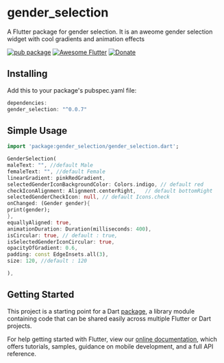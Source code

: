 # gender_selection

A Flutter package for gender selection. It is an aweome gender selection widget with cool gradients and animation effects

[![pub package](https://img.shields.io/badge/pub-0.5.0-orange.svg)](https://pub.dartlang.org/packages/gender_selection)
[![Awesome Flutter](https://img.shields.io/badge/Awesome-Flutter-blue.svg?longCache=true&style=flat-square)](https://github.com/404shades)
[![Donate](https://img.shields.io/badge/Donate-PayPal-green.svg)](https://www.paypal.me/404shades)


## Installing
Add this to your package's pubspec.yaml file:
```dart
dependencies:
gender_selection: "^0.0.7"
```

## Simple Usage

```dart
import 'package:gender_selection/gender_selection.dart';

GenderSelection(
maleText: "", //default Male
femaleText: "", //default Female
linearGradient: pinkRedGradient,
selectedGenderIconBackgroundColor: Colors.indigo, // default red 
checkIconAlignment: Alignment.centerRight,   // default bottomRight
selectedGenderCheckIcon: null, // default Icons.check
onChanged: (Gender gender){
print(gender);
},
equallyAligned: true,
animationDuration: Duration(milliseconds: 400),
isCircular: true, // default : true,
isSelectedGenderIconCircular: true,
opacityOfGradient: 0.6,
padding: const EdgeInsets.all(3),
size: 120, //default : 120

),
```
## Getting Started

This project is a starting point for a Dart
[package](https://flutter.dev/developing-packages/),
a library module containing code that can be shared easily across
multiple Flutter or Dart projects.

For help getting started with Flutter, view our 
[online documentation](https://flutter.dev/docs), which offers tutorials, 
samples, guidance on mobile development, and a full API reference.
